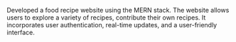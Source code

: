 Developed a food recipe website using the MERN stack. The website allows users to explore a variety of recipes, contribute their own recipes. It incorporates user authentication, real-time updates, and a user-friendly interface.

